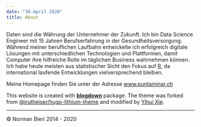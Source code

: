 ```yaml
---
date: "30.April 2020"
title: About
---
```


Daten sind die Währung der Unternehmer der Zukunft. Ich bin Data Science Engineer mit 15 Jahren Berufserfahrung in der Gesundheitsversorgung. Während meiner beruflichen Laufbahn entwickelte ich erfolgreich digitale Lösungen mit unterschiedlichen Technologien und Plattformen, damit Computer ihre hilfreiche Rolle im täglichen Business wahrnehmen können. Ich habe heute meisten aus statistischer Sicht den Fokus auf [R](https://de.wikipedia.org/wiki/R_(Programmiersprache)), da international laufende Entwicklungen vielversprechend bleiben.

Meine Homepage finden Sie unter der Adresse www.puntaminar.ch


This website is created with [**blogdown**](https://github.com/rstudio/blogdown) package. The theme was forked from [@jrutheiser/hugo-lithium-theme](https://github.com/jrutheiser/hugo-lithium-theme) and modified by [Yihui Xie](https://github.com/yihui/hugo-lithium).

***

&copy; Norman Bieri 2014 - 2020

